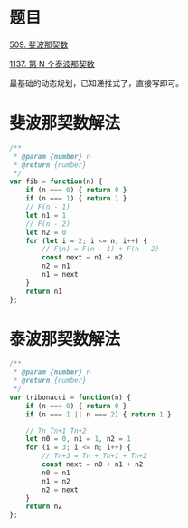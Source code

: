 <!--
 * @Autor: Guo Kainan
 * @Date: 2021-09-16 16:13:05
 * @LastEditors: Guo Kainan
 * @LastEditTime: 2021-09-16 16:25:05
 * @Description: 
-->
# 题目
[509. 斐波那契数](https://leetcode-cn.com/problems/fibonacci-number/)

[1137. 第 N 个泰波那契数](https://leetcode-cn.com/problems/n-th-tribonacci-number/)

最基础的动态规划，已知递推式了，直接写即可。

# 斐波那契数解法
```js
/**
 * @param {number} n
 * @return {number}
 */
var fib = function(n) {
    if (n === 0) { return 0 }
    if (n === 1) { return 1 }
    // F(n - 1)
    let n1 = 1
    // F(n - 2)
    let n2 = 0
    for (let i = 2; i <= n; i++) {
        // F(n) = F(n - 1) + F(n - 2)
        const next = n1 + n2
        n2 = n1
        n1 = next
    }
    return n1
};
```

# 泰波那契数解法
```js
/**
 * @param {number} n
 * @return {number}
 */
var tribonacci = function(n) {
    if (n === 0) { return 0 }
    if (n === 1 || n === 2) { return 1 }

    // Tn Tn+1 Tn+2
    let n0 = 0, n1 = 1, n2 = 1
    for (i = 3; i <= n; i++) {
        // Tn+3 = Tn + Tn+1 + Tn+2
        const next = n0 + n1 + n2
        n0 = n1
        n1 = n2
        n2 = next
    }
    return n2
};
```